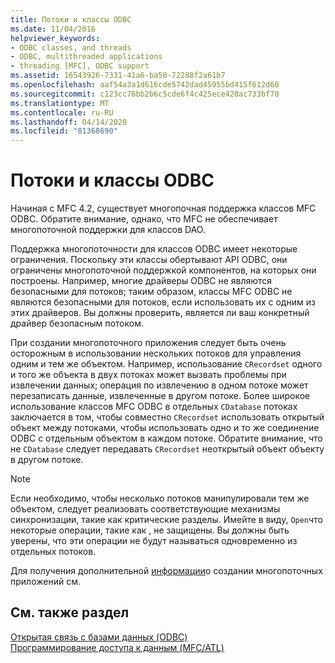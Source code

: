 ```yaml
---
title: Потоки и классы ODBC
ms.date: 11/04/2016
helpviewer_keywords:
- ODBC classes, and threads
- ODBC, multithreaded applications
- threading [MFC], ODBC support
ms.assetid: 16543926-7331-41a6-ba50-72288f2a61b7
ms.openlocfilehash: aaf54a3a1d616cde5742dad45955bd415f612d60
ms.sourcegitcommit: c123cc76bb2b6c5cde6f4c425ece420ac733bf70
ms.translationtype: MT
ms.contentlocale: ru-RU
ms.lasthandoff: 04/14/2020
ms.locfileid: "81368690"
---
```

# <a name="odbc-classes-and-threads"></a>Потоки и классы ODBC

Начиная с MFC 4.2, существует многопочная поддержка классов MFC ODBC. Обратите внимание, однако, что MFC не обеспечивает многопоточной поддержки для классов DAO.

Поддержка многопоточности для классов ODBC имеет некоторые ограничения. Поскольку эти классы обертывают API ODBC, они ограничены многопоточной поддержкой компонентов, на которых они построены. Например, многие драйверы ODBC не являются безопасными для потоков; таким образом, классы MFC ODBC не являются безопасными для потоков, если использовать их с одним из этих драйверов. Вы должны проверить, является ли ваш конкретный драйвер безопасным потоком.

При создании многопоточного приложения следует быть очень осторожным в использовании нескольких потоков для управления одним и тем же объектом. Например, использование `CRecordset` одного и того же объекта в двух потоках может вызвать проблемы при извлечении данных; операция по извлечению в одном потоке может перезаписать данные, извлеченные в другом потоке. Более широкое использование классов MFC ODBC в отдельных `CDatabase` потоках заключается в том, чтобы совместно `CRecordset` использовать открытый объект между потоками, чтобы использовать одно и то же соединение ODBC с отдельным объектом в каждом потоке. Обратите внимание, что не `CDatabase` следует передавать `CRecordset` неоткрытый объект объекту в другом потоке.

> [!NOTE]
> Если необходимо, чтобы несколько потоков манипулировали тем же объектом, следует реализовать соответствующие механизмы синхронизации, такие как критические разделы. Имейте в виду, `Open`что некоторые операции, такие как , не защищены. Вы должны быть уверены, что эти операции не будут называться одновременно из отдельных потоков.

Для получения дополнительной [информации](../../parallel/multithreading-support-for-older-code-visual-cpp.md)о создании многопоточных приложений см.

## <a name="see-also"></a>См. также раздел

[Открытая связь с базами данных (ODBC)](../../data/odbc/open-database-connectivity-odbc.md)<br/>
[Программирование доступа к данным (MFC/ATL)](../../data/data-access-programming-mfc-atl.md)
